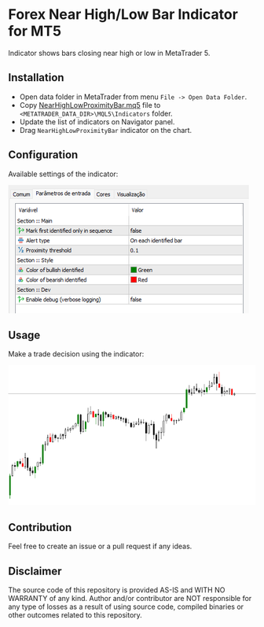 # Forex Near High/Low Bar Indicator for MT5
Indicator shows bars closing near high or low in MetaTrader 5.

## Installation
- Open data folder in MetaTrader from menu `File -> Open Data Folder`.
- Copy [NearHighLowProximityBar.mq5](MQL5/Indicators/NearHighLowProximityBar.mq5) file to `<METATRADER_DATA_DIR>\MQL5\Indicators` folder.
- Update the list of indicators on Navigator panel.
- Drag `NearHighLowProximityBar` indicator on the chart.

## Configuration
Available settings of the indicator:

![docs](docs/config.png)

## Usage
Make a trade decision using the indicator:

![docs](docs/view.png)

## Contribution
Feel free to create an issue or a pull request if any ideas.

## Disclaimer
The source code of this repository is provided AS-IS and WITH NO WARRANTY of any kind.
Author and/or contributor are NOT responsible for any type of losses as a result of using source code, 
compiled binaries or other outcomes related to this repository.
